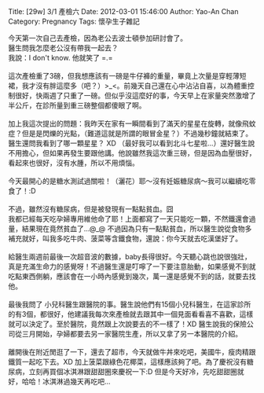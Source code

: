Title: [29w] 3/1 產檢六
Date: 2012-03-01 15:46:00
Author: Yao-An Chan
Category: Pregnancy
Tags: 懷孕生子雜記


<div class='post'>
今天第一次自己去產檢，因為老公去波士頓參加研討會了。<br />醫生問我怎麼老公沒有帶我一起去？<br />我說：I don't know. 他就笑了 =.=<br /><br />這次產檢重了3磅，但我想應該有一磅是牛仔褲的重量，畢竟上次量是穿輕薄短裙，我才沒有胖這麼多（吧？）&gt;_&lt;。前幾天自己還在心中沾沾自喜，以為體重控制很好，快兩週了只重了一磅。但似乎沒這麼好的事，今天早上在家量突然激增了半公斤，在診所量到重三磅整個都傻眼了啊。<br /><br />加上我這次提出的問題：我昨天在家有一瞬間看到了滿天的星星在旋轉，就像飛蚊症？但是是閃爍的光點，（難道這就是所謂的眼冒金星？）不過幾秒鐘就結束了。醫生還問我看到了哪一顆星星？ XD  （最好我可以看到北斗七星啦...）還好醫生說不用擔心，但如果再發生要跟他講。他說雖然我這次重三磅，但是因為血壓很好，看起來也很好，沒有水腫，所以不用煩惱。<br /><br />今天最開心的是糖水測試過關啦！（灑花）耶～沒有妊娠糖尿病～我可以繼續吃零食了！:D<br /><br />不過，雖然沒有糖尿病，但是被發現有一點點貧血。囧 <br />我都已經每天吃孕婦專用維他命了耶！上面都寫了一天只能吃一顆，不然鐵還會過量，結果現在竟然貧血了...@_@ 不過因為只有一點點貧血，所以醫生說從食物多補充就好，叫我多吃牛肉、菠菜等含鐵食物，還說：你今天就去吃漢堡好了。<br /><br />給醫生兩週前最後一次超音波的數據，baby長得很好。今天聽心跳也說很強壯，真是充滿生命力的感覺呀！不過醫生還是叮嚀了一下要注意胎動，如果感覺不到就吃點東西側躺，應該會在一小時內感覺到幾次，萬一還是感覺不到的話，就要去找他。<br /><br />最後我問了 小兒科醫生跟醫院的事。醫生說他們有15個小兒科醫生，在這家診所的有3個，都很好，他建議我每次來產檢就去跟其中一個見面看看喜不喜歡，這樣就可以決定了。至於醫院，竟然跟上次說要去的不一樣了！XD 醫生說我的保險公司從三月開始，孕婦都要去另一家醫院生產，所以又拿了另一本醫院的介紹。<br /><br />離開後在附近閒逛了一下，還去了超市，今天就做牛丼來吃吧，美國牛，瘦肉精跟鐵質一起吃下去。XD 加上菠菜跟綠色花椰菜，這樣應該夠了吧。為了慶祝沒有糖尿病，立刻再買個冰淇淋跟甜甜圈來慶祝一下:D  但是今天好冷，先吃甜甜圈就好，哈哈！冰淇淋過幾天再吃吧...</div>
